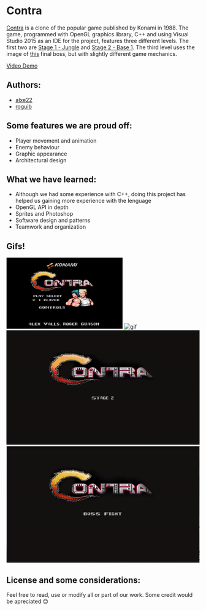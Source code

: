 # Contra

[Contra](https://en.wikipedia.org/wiki/Contra_(video_game)) is a clone of the popular game published by Konami in 1988. The game, programmed with OpenGL graphics library, C++ and using Visual Studio 2015 as an IDE for the project, features three different levels. The first two are [Stage 1 - Jungle](https://www.youtube.com/watch?v=xITbEpWr75k) and [Stage 2 - Base 1](https://www.youtube.com/watch?v=2mWZlNOzdv8&t=1m24s). The third level uses the image of [this](https://www.youtube.com/watch?v=SSctBFMzP9E) final boss, but with slightly different game mechanics.

[Video Demo](https://www.youtube.com/watch?v=G-IVKPrqkws&t=1s)

## Authors:

* [alxe22](https://github.com/alxe22)
* [roguib](https://github.com/roguib)

## Some features we are proud off:

* Player movement and animation
* Enemy behaviour
* Graphic appearance
* Architectural design

## What we have learned:

* Although we had some experience with C++, doing this project has helped us gaining more experience with the lenguage
* OpenGL API in depth
* Sprites and Photoshop
* Software design and patterns
* Teamwork and organization

## Gifs!

![gif](Contra/media/level01.gif)
![gif](Contra/media/superpower.gif)
![gif](Contra/media/level02.gif)
![gif](Contra/media/boss.gif)


## License and some considerations:

Feel free to read, use or modify all or part of our work. Some credit would be apreciated :blush:
